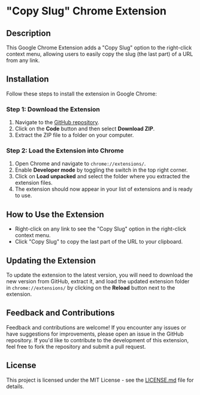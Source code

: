 # "Copy Slug" Chrome Extension

## Description

This Google Chrome Extension adds a "Copy Slug" option to the right-click context menu, allowing users to easily copy the slug (the last part) of a URL from any link.

## Installation

Follow these steps to install the extension in Google Chrome:

### Step 1: Download the Extension

1. Navigate to the [GitHub repository](https://github.com/justinthiele/copy-slug-chrome-extension).
2. Click on the **Code** button and then select **Download ZIP**.
3. Extract the ZIP file to a folder on your computer.

### Step 2: Load the Extension into Chrome

1. Open Chrome and navigate to `chrome://extensions/`.
2. Enable **Developer mode** by toggling the switch in the top right corner.
3. Click on **Load unpacked** and select the folder where you extracted the extension files.
4. The extension should now appear in your list of extensions and is ready to use.

## How to Use the Extension

- Right-click on any link to see the "Copy Slug" option in the right-click context menu.
- Click "Copy Slug" to copy the last part of the URL to your clipboard.

## Updating the Extension

To update the extension to the latest version, you will need to download the new version from GitHub, extract it, and load the updated extension folder in `chrome://extensions/` by clicking on the **Reload** button next to the extension.

## Feedback and Contributions

Feedback and contributions are welcome! If you encounter any issues or have suggestions for improvements, please open an issue in the GitHub repository. If you'd like to contribute to the development of this extension, feel free to fork the repository and submit a pull request.

## License

This project is licensed under the MIT License - see the [LICENSE.md](LICENSE.md) file for details.
